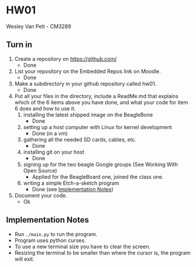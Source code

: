 # HW01
Wesley Van Pelt - CM3289

## Turn in
1. Create a repository on https://github.com/
    * Done
2. List your repository on the Embedded Repos link on Moodle.
    * Done
3. Make a subdirectory in your github repository called hw01.
    * Done
4. Put all your files in the directory, include a ReadMe.md that explains which of the 6 items above you have done, and what your code for item 6 does and how to use it.
    1. installing the latest shipped image on the BeagleBone
        * Done
    2. setting up a host computer with Linux for kernel development
        * Done (in a vm)
    3. gathering all the needed SD cards, cables, etc.
        * Done
    4. installing git on your host
        * Done
    5. signing up for the two beagle Google groups (See Working With Open Source)
        * Applied for the BeagleBoard one, joined the class one.
    6. writing a simple Etch-a-sketch program
        * Done (see [Implementation Notes](#imp-notes))
5. Document your code.
    * Ok

## <a name="imp-notes"></a>Implementation Notes
* Run `./main.py` to run the program.
* Program uses python curses.
* To use a new terminal size you have to clear the screen.
* Resizing the terminal to be smaller than where the cursor is, the program
  will exit.
